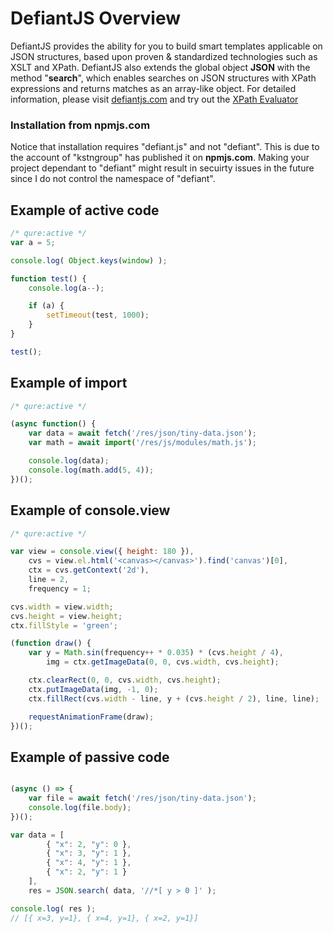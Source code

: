 # DefiantJS Overview

DefiantJS provides the ability for you to build smart templates applicable on JSON structures, based upon proven &amp; standardized technologies such as XSLT and XPath.
DefiantJS also extends the global object __JSON__ with the method "__search__", which enables searches on JSON structures with XPath expressions and returns matches as an array-like object.
For detailed information, please visit [defiantjs.com](http://defiantjs.com) and try out the [XPath Evaluator](http://www.defiantjs.com/#xpath_evaluator)

### Installation from __npmjs.com__
Notice that installation requires "defiant.js" and not "defiant". This is due to the account of "kstngroup" has published it on __npmjs.com__. Making your project dependant to "defiant" might result in secuirty issues in the future since I do not control the namespace of "defiant".


## Example of active code

```js
/* qure:active */
var a = 5;

console.log( Object.keys(window) );

function test() {
    console.log(a--);

    if (a) {
        setTimeout(test, 1000);
    }
}

test();
```

## Example of import
```js
/* qure:active */

(async function() {
    var data = await fetch('/res/json/tiny-data.json');
    var math = await import('/res/js/modules/math.js');

    console.log(data);
    console.log(math.add(5, 4));
})();
```


## Example of console.view
```js
/* qure:active */

var view = console.view({ height: 180 }),
    cvs = view.el.html('<canvas></canvas>').find('canvas')[0],
    ctx = cvs.getContext('2d'),
    line = 2,
    frequency = 1;

cvs.width = view.width;
cvs.height = view.height;
ctx.fillStyle = 'green';

(function draw() {
    var y = Math.sin(frequency++ * 0.035) * (cvs.height / 4),
        img = ctx.getImageData(0, 0, cvs.width, cvs.height);

    ctx.clearRect(0, 0, cvs.width, cvs.height);
    ctx.putImageData(img, -1, 0);
    ctx.fillRect(cvs.width - line, y + (cvs.height / 2), line, line);

    requestAnimationFrame(draw);
})();
```


## Example of passive code

```js

(async () => {
    var file = await fetch('/res/json/tiny-data.json');
    console.log(file.body);
})();

var data = [
        { "x": 2, "y": 0 },
        { "x": 3, "y": 1 },
        { "x": 4, "y": 1 },
        { "x": 2, "y": 1 }
    ],
    res = JSON.search( data, '//*[ y > 0 ]' );

console.log( res );
// [{ x=3, y=1}, { x=4, y=1}, { x=2, y=1}]
```

